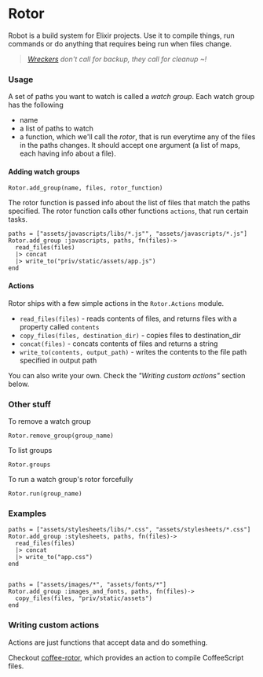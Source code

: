 # Rotor

Robot is a build system for Elixir projects. Use it to compile things, run commands or do anything that requires being run when files change.

> *[Wreckers][1] don't call for backup, they call for cleanup ~!*

[1]: http://en.wikipedia.org/wiki/Wreckers_(Transformers)

### Usage

A set of paths you want to watch is called a *watch group*. Each watch group has the following

* name
* a list of paths to watch
* a function, which we'll call the *rotor*, that is run everytime any of the files in the paths changes. It should accept one argument (a list of maps, each having info about a file).


#### Adding watch groups

```
Rotor.add_group(name, files, rotor_function)
```

The rotor function is passed info about the list of files that match the paths specified. The rotor function calls other functions `actions`, that run certain tasks.


```
paths = ["assets/javascripts/libs/*.js"", "assets/javascripts/*.js"]
Rotor.add_group :javascripts, paths, fn(files)->
  read_files(files)
  |> concat
  |> write_to("priv/static/assets/app.js")
end
```

#### Actions

Rotor ships with a few simple actions in the `Rotor.Actions` module.

* `read_files(files)` - reads contents of files, and returns files with a property called `contents`
* `copy_files(files, destination_dir)` - copies files to destination_dir
* `concat(files)` - concats contents of files and returns a string
* `write_to(contents, output_path)` - writes the contents to the file path specified in output path

You can also write your own. Check the *"Writing custom actions"* section below.


### Other stuff

To remove a watch group

```
Rotor.remove_group(group_name)
```

To list groups

```
Rotor.groups
```

To run a watch group's rotor forcefully

```
Rotor.run(group_name)
```

### Examples

```
paths = ["assets/stylesheets/libs/*.css", "assets/stylesheets/*.css"]
Rotor.add_group :stylesheets, paths, fn(files)->
  read_files(files)
  |> concat
  |> write_to("app.css")
end


paths = ["assets/images/*", "assets/fonts/*"]
Rotor.add_group :images_and_fonts, paths, fn(files)->
  copy_files(files, "priv/static/assets")
end
```

### Writing custom actions

Actions are just functions that accept data and do something.

Checkout [coffee-rotor](https://github.com/HashNuke/coffee-rotor), which provides an action to compile CoffeeScript files.
